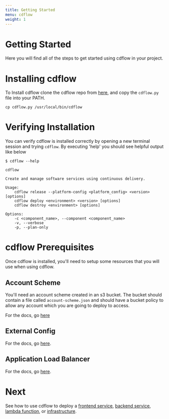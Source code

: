 ```yaml
---
title: Getting Started
menu: cdflow
weight: 1
---
```


# Getting Started

Here you will find all of the steps to get started using cdflow in your project.

# Installing cdflow

To Install cdflow clone the cdflow repo from [here](https://github.com/mergermarket/cdflow), and copy the `cdflow.py` file into your PATH.
```
cp cdflow.py /usr/local/bin/cdflow
```

# Verifying Installation

You can verify cdflow is installed correctly by opening a new terminal session and trying `cdflow`. By executing 'help' you should see helpful output like below

```
$ cdflow --help

cdflow

Create and manage software services using continuous delivery.

Usage:
    cdflow release --platform-config <platform_config> <version> [options]
    cdflow deploy <environment> <version> [options]
    cdflow destroy <environment> [options]

Options:
    -c <component_name>, --component <component_name>
    -v, --verbose
    -p, --plan-only
```

# cdflow Prerequisites

Once cdflow is installed, you'll need to setup some resources that you will use when using cdflow.

Account Scheme
--------------

You'll need an account scheme created in an s3 bucket. The bucket should contain a file called `account-scheme.json` and should have a bucket policy to allow any account which you are going to deploy to access.

For the docs, go [here](/cdflow/full-documentation/account-scheme)

External Config
---------------

For the docs, go [here](/cdflow/full-documentation/platform-config).

Application Load Balancer
-------------------------

For the docs, go [here](/cdflow/full-documentation/ALB).

# Next

See how to use cdflow to deploy a [frontend service](setting-up-a-frontend-service), [backend service](setting-up-a-backend-service), [lambda function](setting-up-a-lambda-function), or [infrastructure](setting-up-infrastructure).